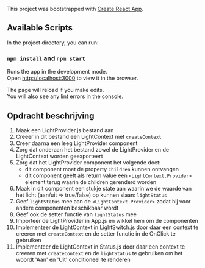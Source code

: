 This project was bootstrapped with [Create React App](https://github.com/facebook/create-react-app).

## Available Scripts

In the project directory, you can run:

### `npm install` and `npm start`

Runs the app in the development mode.<br />
Open [http://localhost:3000](http://localhost:3000) to view it in the browser.

The page will reload if you make edits.<br />
You will also see any lint errors in the console.

## Opdracht beschrijving

1. Maak een LightProvider.js bestand aan
2. Creeer in dit bestand een LightContext met `createContext`
3. Creer daarna een leeg LightProvider component
4. Zorg dat onderaan het bestand zowel de LightProvider en de LightContext worden geexporteert
5. Zorg dat het LightProvider component het volgende doet:
    - dit component moet de property `children` kunnen ontvangen
    - dit component geeft als return value een `<LightContext.Provider>` element terug waarin de children gerenderd worden
6. Maak in dit component een stukje state aan waarin we de waarde van het licht (aan/uit => true/false) op kunnen slaan: `lightStatus`
7. Geef `lightStatus` mee aan de `<LightContext.Provider>` zodat hij voor andere componenten beschikbaar wordt
8. Geef ook de setter functie van `lightStatus` mee
9. Importeer de LightProvider in App.js en wikkel hem om de componenten
10. Implementeer de LightContext in LightSwitch.js door daar een context te creeren met `createContext` en de setter functie in de OnClick te gebruiken
11. Implementeer de LightContext in Status.js door daar een context te creeren met `createContext` en de `lightStatus` te gebruiken om het woordt 'Aan' en 'Uit' conditioneel te renderen


